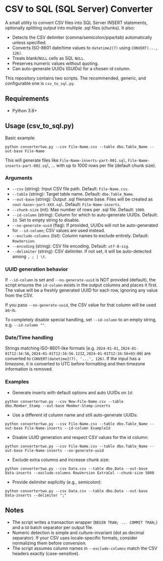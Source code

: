 # CSV to SQL (SQL Server) Converter

A small utility to convert CSV files into SQL Server INSERT statements, optionally splitting output into multiple .sql files (chunks). It also:
- Detects the CSV delimiter (comma/semicolon/pipe/tab) automatically unless specified.
- Converts ISO-8601 date/time values to `datetime2(7)` using `CONVERT(..., 126)`.
- Treats blank/`NULL` cells as SQL `NULL`.
- Preserves numeric values without quoting.
- Can auto-generate UUIDs (GUIDs) for a chosen id column.

This repository contains two scripts. The recommended, generic, and configurable one is `csv_to_sql.py`.

## Requirements
- Python 3.8+

## Usage (csv_to_sql.py)

Basic example:

```
python convertertwo.py --csv File-Name.csv --table dbo.Table_Name --out-base File-Name
```

This will generate files like `File-Name-inserts-part-001.sql`, `File-Name-inserts-part-002.sql`, ... with up to 1000 rows per file (default chunk size).

### Arguments
- `--csv` (string): Input CSV file path. Default: `File-Name.csv`.
- `--table` (string): Target table name. Default: `dbo.Table_Name`.
- `--out-base` (string): Output .sql filename base. Files will be created as `<out-base>-part-XXX.sql`. Default: `File-Name-inserts`.
- `--chunk-size` (int): Max number of rows per .sql file. Default: `1000`.
- `--id-column` (string): Column for which to auto-generate UUIDs. Default: `Id`. Set to empty string to disable.
- `--no-generate-uuid` (flag): If provided, UUIDs will not be auto-generated for `--id-column`; CSV values are used instead.
- `--exclude-columns` (list): Column names to exclude entirely. Default: `RowVersion`.
- `--encoding` (string): CSV file encoding. Default: `utf-8-sig`.
- `--delimiter` (string): CSV delimiter. If not set, it will be auto-detected among `, ; | \t`.

### UUID generation behavior
If `--id-column` is set and `--no-generate-uuid` is NOT provided (default), the script ensures the `id-column` exists in the output columns and places it first. The value will be a freshly generated UUID for each row, ignoring any value from the CSV.

If you pass `--no-generate-uuid`, the CSV value for that column will be used as-is.

To completely disable special handling, set `--id-column` to an empty string, e.g. `--id-column ""`.

### Date/Time handling
Strings matching ISO-8601-like formats (e.g. `2024-01-01`, `2024-01-01T12:34:56`, `2024-01-01T12:34:56.123Z`, `2024-01-01T12:34:56+03:00`) are converted to `CONVERT(datetime2(7), '...', 126)`. If the input has a timezone, it is converted to UTC before formatting and then timezone information is removed.

### Examples
- Generate inserts with default options and auto UUIDs on `Id`:
```
python convertertwo.py --csv New-File-Name.csv --table dbo.Member_Stamp --out-base Member-Stamp-inserts
```

- Use a different id column name and still auto-generate UUIDs:
```
python convertertwo.py --csv File-Name.csv --table dbo.Table_Name --out-base File-Name-inserts --id-column ExampleId
```

- Disable UUID generation and respect CSV values for the id column:
```
python convertertwo.py --csv File-Name.csv --table dbo.Table_Name --out-base File-Name-inserts --no-generate-uuid
```

- Exclude extra columns and increase chunk size:
```
python convertertwo.py --csv Data.csv --table dbo.Data --out-base Data-inserts --exclude-columns RowVersion ExtraCol --chunk-size 5000
```

- Provide delimiter explicitly (e.g., semicolon):
```
python convertertwo.py --csv Data.csv --table dbo.Data --out-base Data-inserts --delimiter ";"
```

## Notes
- The script writes a transaction wrapper (`BEGIN TRAN; ... COMMIT TRAN;`) and a `GO` batch separator per output file.
- Numeric detection is simple and culture-invariant (dot as decimal separator). If your CSV uses locale-specific formats, consider normalizing them before conversion.
- The script assumes column names in `--exclude-columns` match the CSV headers exactly (case-sensitive).
